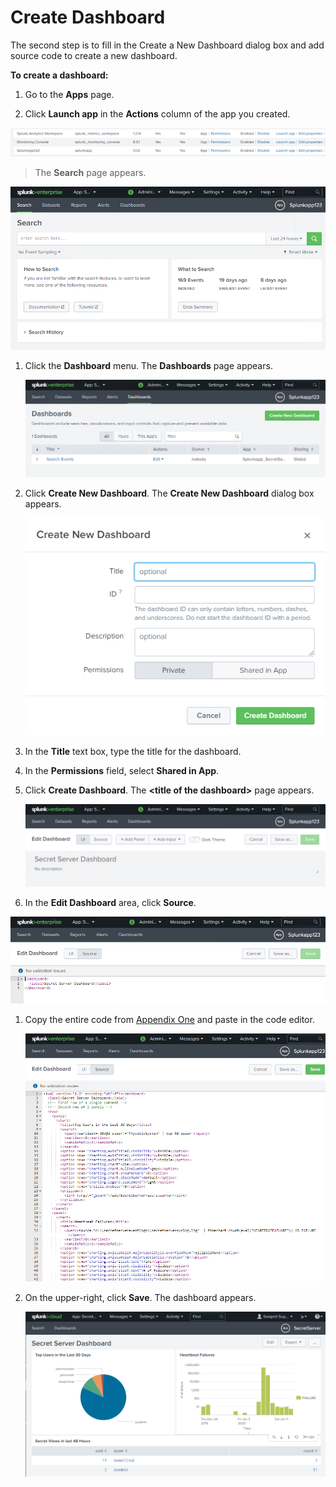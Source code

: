 [title]: # (Create Dashboard)
[tags]: # (introduction)
[priority]: # (107)
# Create Dashboard

The second step is to fill in the Create a New Dashboard dialog box and add
source code to create a new dashboard.

**To create a dashboard:**

1.  Go to the **Apps** page.

2.  Click **Launch app** in the **Actions** column of the app you created.

![](images/5e8fbba0006389b2c2a61dcbbf56d063.png)

>   The **Search** page appears.

![](images/d7fcf5f96064edf75bff065d7c5ca574.png)

1.  Click the **Dashboard** menu. The **Dashboards** page appears.

    ![](images/81ece1c12f608c6b613d95b411ae6c93.png)

2.  Click **Create New Dashboard**. The **Create New Dashboard** dialog box
    appears.

    ![](images/4a3ca499d70cd4235f5c95fc28efd3d2.png)

3.  In the **Title** text box, type the title for the dashboard.

4.  In the **Permissions** field, select **Shared in App**.

5.  Click **Create Dashboard**. The **\<title of the dashboard\>** page appears.

    ![](images/de82ef5d758da06af8ae26334e8333e2.png)

6.  In the **Edit Dashboard** area, click **Source**.

![](images/b143370f9825b04e8bec2764d2bf5c67.png)

1.  Copy the entire code from [Appendix One](#appendices) and paste in the code
    editor.

    ![](images/66c8d62ffc301bff54ef3426830f2567.png)

2.  On the upper-right, click **Save**. The dashboard appears.

    ![](images/2e0f01022c96244d6823b58a8a77d63e.png)